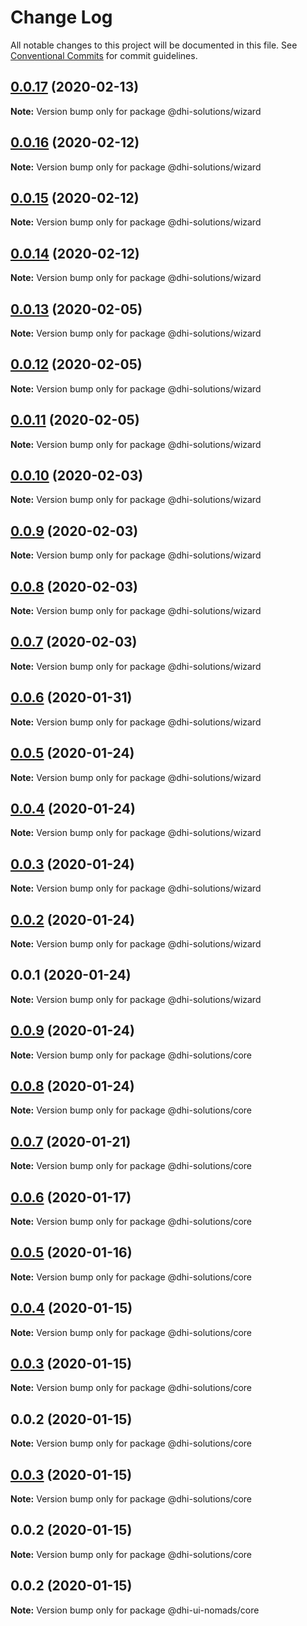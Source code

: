 # Change Log

All notable changes to this project will be documented in this file.
See [Conventional Commits](https://conventionalcommits.org) for commit guidelines.

## [0.0.17](https://github.com/DHI-Solutions/nomads/compare/@dhi-solutions/wizard@0.0.16...@dhi-solutions/wizard@0.0.17) (2020-02-13)

**Note:** Version bump only for package @dhi-solutions/wizard





## [0.0.16](https://github.com/DHI-Solutions/nomads/compare/@dhi-solutions/wizard@0.0.15...@dhi-solutions/wizard@0.0.16) (2020-02-12)

**Note:** Version bump only for package @dhi-solutions/wizard





## [0.0.15](https://github.com/DHI-Solutions/nomads/compare/@dhi-solutions/wizard@0.0.14...@dhi-solutions/wizard@0.0.15) (2020-02-12)

**Note:** Version bump only for package @dhi-solutions/wizard





## [0.0.14](https://github.com/DHI-Solutions/nomads/compare/@dhi-solutions/wizard@0.0.13...@dhi-solutions/wizard@0.0.14) (2020-02-12)

**Note:** Version bump only for package @dhi-solutions/wizard





## [0.0.13](https://github.com/DHI-Solutions/nomads/compare/@dhi-solutions/wizard@0.0.12...@dhi-solutions/wizard@0.0.13) (2020-02-05)

**Note:** Version bump only for package @dhi-solutions/wizard





## [0.0.12](https://github.com/DHI-Solutions/nomads/compare/@dhi-solutions/wizard@0.0.11...@dhi-solutions/wizard@0.0.12) (2020-02-05)

**Note:** Version bump only for package @dhi-solutions/wizard





## [0.0.11](https://github.com/DHI-Solutions/nomads/compare/@dhi-solutions/wizard@0.0.10...@dhi-solutions/wizard@0.0.11) (2020-02-05)

**Note:** Version bump only for package @dhi-solutions/wizard





## [0.0.10](https://github.com/DHI-Solutions/nomads/compare/@dhi-solutions/wizard@0.0.9...@dhi-solutions/wizard@0.0.10) (2020-02-03)

**Note:** Version bump only for package @dhi-solutions/wizard





## [0.0.9](https://github.com/DHI-Solutions/nomads/compare/@dhi-solutions/wizard@0.0.8...@dhi-solutions/wizard@0.0.9) (2020-02-03)

**Note:** Version bump only for package @dhi-solutions/wizard





## [0.0.8](https://github.com/DHI-Solutions/nomads/compare/@dhi-solutions/wizard@0.0.7...@dhi-solutions/wizard@0.0.8) (2020-02-03)

**Note:** Version bump only for package @dhi-solutions/wizard





## [0.0.7](https://github.com/DHI-Solutions/nomads/compare/@dhi-solutions/wizard@0.0.6...@dhi-solutions/wizard@0.0.7) (2020-02-03)

**Note:** Version bump only for package @dhi-solutions/wizard





## [0.0.6](https://github.com/DHI-Solutions/nomads/compare/@dhi-solutions/wizard@0.0.5...@dhi-solutions/wizard@0.0.6) (2020-01-31)

**Note:** Version bump only for package @dhi-solutions/wizard





## [0.0.5](https://github.com/DHI-Solutions/nomads/compare/@dhi-solutions/wizard@0.0.4...@dhi-solutions/wizard@0.0.5) (2020-01-24)

**Note:** Version bump only for package @dhi-solutions/wizard





## [0.0.4](https://github.com/DHI-Solutions/nomads/compare/@dhi-solutions/wizard@0.0.3...@dhi-solutions/wizard@0.0.4) (2020-01-24)

**Note:** Version bump only for package @dhi-solutions/wizard





## [0.0.3](https://github.com/DHI-Solutions/nomads/compare/@dhi-solutions/wizard@0.0.2...@dhi-solutions/wizard@0.0.3) (2020-01-24)

**Note:** Version bump only for package @dhi-solutions/wizard





## [0.0.2](https://github.com/DHI-Solutions/nomads/compare/@dhi-solutions/wizard@0.0.1...@dhi-solutions/wizard@0.0.2) (2020-01-24)

**Note:** Version bump only for package @dhi-solutions/wizard





## 0.0.1 (2020-01-24)

**Note:** Version bump only for package @dhi-solutions/wizard





## [0.0.9](https://github.com/DHI-Solutions/nomads/compare/@dhi-solutions/core@0.0.8...@dhi-solutions/core@0.0.9) (2020-01-24)

**Note:** Version bump only for package @dhi-solutions/core





## [0.0.8](https://github.com/DHI-Solutions/nomads/compare/@dhi-solutions/core@0.0.7...@dhi-solutions/core@0.0.8) (2020-01-24)

**Note:** Version bump only for package @dhi-solutions/core





## [0.0.7](https://github.com/DHI-Solutions/nomads/compare/@dhi-solutions/core@0.0.6...@dhi-solutions/core@0.0.7) (2020-01-21)

**Note:** Version bump only for package @dhi-solutions/core





## [0.0.6](https://github.com/DHI-Solutions/nomads/compare/@dhi-solutions/core@0.0.5...@dhi-solutions/core@0.0.6) (2020-01-17)

**Note:** Version bump only for package @dhi-solutions/core





## [0.0.5](https://github.com/DHI-Solutions/nomads/compare/@dhi-solutions/core@0.0.4...@dhi-solutions/core@0.0.5) (2020-01-16)

**Note:** Version bump only for package @dhi-solutions/core





## [0.0.4](https://github.com/DHI-Solutions/nomads/compare/@dhi-solutions/core@0.0.3...@dhi-solutions/core@0.0.4) (2020-01-15)

**Note:** Version bump only for package @dhi-solutions/core





## [0.0.3](https://github.com/DHI-Solutions/nomads/compare/@dhi-solutions/core@0.0.2...@dhi-solutions/core@0.0.3) (2020-01-15)

**Note:** Version bump only for package @dhi-solutions/core





## 0.0.2 (2020-01-15)

**Note:** Version bump only for package @dhi-solutions/core





## [0.0.3](https://github.com/DHI-Solutions/nomads/compare/@dhi-solutions/core@0.0.2...@dhi-solutions/core@0.0.3) (2020-01-15)

**Note:** Version bump only for package @dhi-solutions/core





## 0.0.2 (2020-01-15)

**Note:** Version bump only for package @dhi-solutions/core





## 0.0.2 (2020-01-15)

**Note:** Version bump only for package @dhi-ui-nomads/core
